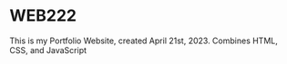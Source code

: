 # WEB222

This is my Portfolio Website, created April 21st, 2023. Combines HTML, CSS, and JavaScript
